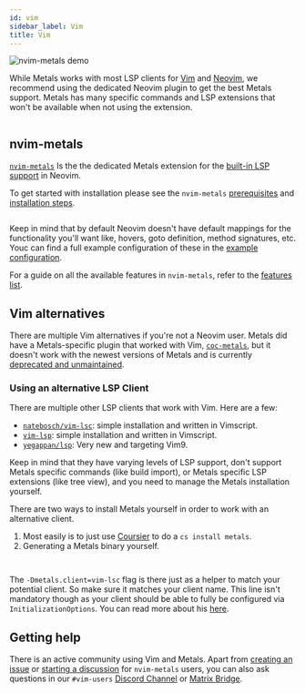 ```yaml
---
id: vim
sidebar_label: Vim
title: Vim
---
```


![nvim-metals demo](https://i.imgur.com/BglIFli.gif)

While Metals works with most LSP clients for [Vim](https://www.vim.org/) and
[Neovim](https://neovim.io/), we recommend using the dedicated Neovim plugin to
get the best Metals support. Metals has many specific commands and LSP
extensions that won't be available when not using the extension.

```scala mdoc:requirements

```

## nvim-metals

[`nvim-metals`](https://github.com/scalameta/nvim-metals) Is the the dedicated
Metals extension for the [built-in LSP
support](https://neovim.io/doc/user/lsp.html) in Neovim.

To get started with installation please see the `nvim-metals`
[prerequisites](https://github.com/scalameta/nvim-metals#prerequisites) and
[installation steps](https://github.com/scalameta/nvim-metals#installation).

```scala mdoc:releases

```

Keep in mind that by default Neovim doesn't have default mappings for the
functionality you'll want like, hovers, goto definition, method signatures, etc.
Youc can find a full example configuration of these in the [example
configuration](https://github.com/scalameta/nvim-metals/discussions/39).

For a guide on all the available features in `nvim-metals`, refer to the
[features list](https://github.com/scalameta/nvim-metals/discussions/279).

## Vim alternatives

There are multiple Vim alternatives if you're not a Neovim user. Metals did have
a Metals-specific plugin that worked with Vim,
[`coc-metals`](https://github.com/scalameta/coc-metals), but it doesn't work
with the newest versions of Metals and is currently [deprecated and
unmaintained](https://github.com/scalameta/coc-metals/issues/460).

### Using an alternative LSP Client

There are multiple other LSP clients that work with Vim. Here are a few:

- [`natebosch/vim-lsc`](https://github.com/natebosch/vim-lsc/): simple installation and written in Vimscript.
- [`vim-lsp`](https://github.com/prabirshrestha/vim-lsp): simple installation and written in
    Vimscript.
- [`yegappan/lsp`](https://github.com/yegappan/lsp): Very new and targeting
    Vim9.

Keep in mind that they have varying levels of LSP support, don't support Metals
specific commands (like build import), or Metals specific LSP extensions (like
tree view), and you need to manage the Metals installation yourself.

There are two ways to install Metals yourself in order to work with an
alternative client.

1. Most easily is to just use [Coursier](https://get-coursier.io/) to do a `cs
   install metals`.
2. Generating a Metals binary yourself.

```scala mdoc:generic

```

```scala mdoc:bootstrap:metals-vim vim-lsc

```

The `-Dmetals.client=vim-lsc` flag is there just as a helper to match your
potential client. So make sure it matches your client name. This line isn't
mandatory though as your client should be able to fully be configured via
`InitializationOptions`. You can read more about his
[here](https://scalameta.org/metals/blog/2020/07/23/configuring-a-client#initializationoptions).

## Getting help

There is an active community using Vim and Metals. Apart from [creating an
issue](https://github.com/scalameta/nvim-metals/issues/new/choose) or [starting
a discussion](https://github.com/scalameta/nvim-metals/discussions) for
`nvim-metals` users, you can also ask questions in our `#vim-users` [Discord
Channel](https://discord.gg/FaVDrJegEh) or [Matrix
Bridge](https://matrix.to/#/#scalameta:vim-users).

